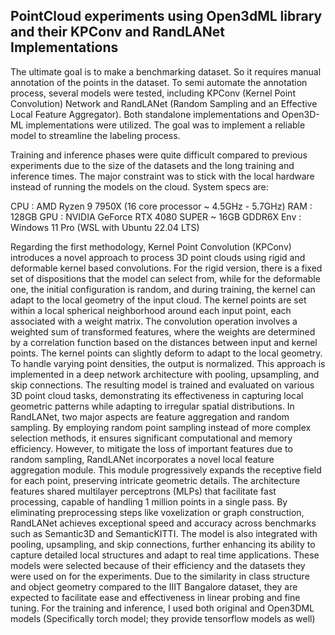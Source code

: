 ## PointCloud experiments using Open3dML library and their KPConv and RandLANet Implementations
The ultimate goal is to make a benchmarking dataset. So it requires manual annotation of the points in the dataset. To  semi automate the annotation process, several models were tested, including KPConv (Kernel Point Convolution) Network and RandLANet (Random Sampling and an Effective Local Feature Aggregator). Both standalone implementations and Open3D-ML implementations were utilized. The goal was to implement a reliable model to streamline the labeling process.

Training and inference phases were quite difficult compared to previous experiments due to the size of the datasets and the long training and inference times. The major constraint was to stick with the local hardware instead of running the models on the cloud. System specs are:

CPU 	: AMD Ryzen 9 7950X (16 core processor ~ 4.5GHz - 5.7GHz)
RAM 	: 128GB
GPU	: NVIDIA GeForce RTX 4080 SUPER ~ 16GB GDDR6X
Env	: Windows 11 Pro (WSL with Ubuntu 22.04 LTS)

Regarding the first methodology, Kernel Point Convolution (KPConv) introduces a novel approach to process 3D point clouds using rigid and deformable kernel based convolutions. For the rigid version, there is a fixed set of dispositions that the model can select from, while for the deformable one, the initial configuration is random, and during training, the kernel can adapt to the local geometry of the input cloud. The kernel points are set within a local spherical neighborhood around each input point, each associated with a weight matrix. The convolution operation involves a weighted sum of transformed features, where the weights are determined by a correlation function based on the distances between input and kernel points. The kernel points can slightly deform to adapt to the local geometry. To handle varying point densities, the output is normalized. This approach is implemented in a deep network architecture with pooling, upsampling, and skip connections. The resulting model is trained and evaluated on various 3D point cloud tasks, demonstrating its effectiveness in capturing local geometric patterns while adapting to irregular spatial distributions.
In RandLANet, two major aspects are feature aggregation and random sampling. By employing random point sampling instead of more complex selection methods, it ensures significant computational and memory efficiency. However, to mitigate the loss of important features due to random sampling, RandLANet incorporates a novel local feature aggregation module. This module progressively expands the receptive field for each point, preserving intricate geometric details. The architecture features shared multilayer perceptrons (MLPs) that facilitate fast processing, capable of handling 1 million points in a single pass. By eliminating preprocessing steps like voxelization or graph construction, RandLANet achieves exceptional speed and accuracy across benchmarks such as Semantic3D and SemanticKITTI. The model is also integrated with pooling, upsampling, and skip connections, further enhancing its ability to capture detailed local structures and adapt to real time applications.
These models were selected because of their efficiency and the datasets they were used on for the experiments. Due to the similarity in class structure and object geometry compared to the IIIT Bangalore dataset, they are expected to facilitate ease and effectiveness in linear probing and fine tuning. For the training and inference, I used both original and Open3DML models (Specifically torch model; they provide tensorflow models as well)

